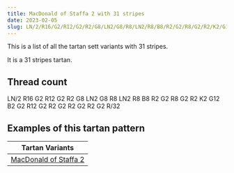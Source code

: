 ```yaml
---
title: MacDonald of Staffa 2 with 31 stripes
date: 2023-02-05
slug: LN/2/R16/G2/R12/G2/R2/G8/LN2/G8/R8/LN2/R8/B8/R2/G2/R8/G2/R2/K2/G12/B2/G2/R12/G2/R2/G2/R2/G2/R2/G2/R/32
---
```

This is a list of all the tartan sett variants with 31 stripes.

It is a 31 stripes tartan.


## Thread count
LN/2 R16 G2 R12 G2 R2 G8 LN2 G8 R8 LN2 R8 B8 R2 G2 R8 G2 R2 K2 G12 B2 G2 R12 G2 R2 G2 R2 G2 R2 G2 R/32

## Examples of this tartan pattern

| Tartan Variants |
|---------------|
| [MacDonald of Staffa 2](/variants/ln/2/r16/g2/r12/g2/r2/g8/ln2/g8/r8/ln2/r8/b8/r2/g2/r8/g2/r2/k2/g12/b2/g2/r12/g2/r2/g2/r2/g2/r2/g2/r/32-b304080-g008000-k000000-lne0e0e0-rc00000)||
